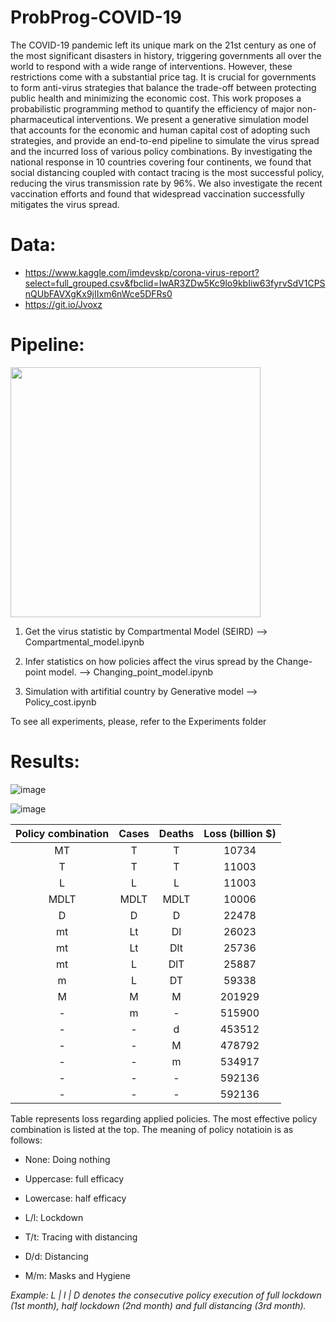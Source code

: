 # ProbProg-COVID-19

The COVID-19 pandemic left its unique mark on the 21st century as one of the most significant disasters in history, triggering governments all over the world to respond with a wide range of interventions. However, these restrictions come with a substantial price tag. It is crucial for governments to form anti-virus strategies that balance the trade-off between protecting public health and minimizing the economic cost. This work proposes a probabilistic programming method to quantify the efficiency of major non-pharmaceutical interventions. We present a generative simulation model that accounts for the economic and human capital cost of adopting such strategies, and provide an end-to-end pipeline to simulate the virus spread and the incurred loss of various policy combinations. By investigating the national response in 10 countries covering four continents, we found that social distancing coupled with contact tracing is the most successful policy, reducing the virus transmission rate by 96\%. We also investigate the recent vaccination efforts and found that widespread vaccination successfully mitigates the virus spread.

# Data:
* https://www.kaggle.com/imdevskp/corona-virus-report?select=full_grouped.csv&fbclid=IwAR3ZDw5Kc9lo9kbIiw63fyrvSdV1CPSnQUbFAVXgKx9jIIxm6nWce5DFRs0 
* https://git.io/Jvoxz

# Pipeline:

<img src="https://user-images.githubusercontent.com/50063452/120110974-e9708a80-c1aa-11eb-9be5-9177e590d02f.png" width = "400" height = "400">

1. Get the virus statistic by Compartmental Model  (SEIRD) --> Compartmental_model.ipynb

2. Infer statistics on how policies affect the virus spread by the Change-point model. --> Changing_point_model.ipynb

3. Simulation with artifitial country by Generative model --> Policy_cost.ipynb

To see all experiments, please, refer to the Experiments folder


# Results:

![image](https://user-images.githubusercontent.com/50063452/120111026-2b013580-c1ab-11eb-87f0-bd749d922ec4.png)

![image](https://user-images.githubusercontent.com/50063452/120111036-381e2480-c1ab-11eb-9d74-68994bdee294.png)


|  Policy combination  |  Cases | Deaths |    Loss (billion $)    |
|:--------------------:|:------:|:------:|:----------------------:|
| MT | T | T         | 10734  | 577    | 4.533401         |
| T | T | T          | 11003  | 591    | 4.573572         |
| L | L | L          | 11003  | 591    | 4.932606         |
| MDLT | MDLT | MDLT | 10006  | 539    | 5.498194         |
| D | D | D          | 22478  | 1138   | 8.436941         |
| mt | Lt | Dl       | 26023  | 1378   | 10.382875        |
| mt | Lt | Dlt      | 25736  | 1370   | 10.391679        |
| mt | L | DlT       | 25887  | 1383   | 10.479649        |
| m | L | DT         | 59338  | 3502   | 25.320860        |
| M | M | M          | 201929 | 8941   | 63.400395        |
| - | m | -          | 515900 | 23447  | 165.681432       |
| - | - | d          | 453512 | 23862  | 168.641122       |
| - | - | M          | 478792 | 24620  | 173.993851       |
| - | - | m          | 534917 | 26295  | 185.788009       |
| - | - | -          | 592136 | 28018  | 197.926939       |
| - | - | -          | 592136 | 28018  | 197.926939       |


Table represents loss regarding applied policies. The most effective policy combination is listed at the top. The meaning of policy notatioin is as follows:

*   None: Doing nothing
*   Uppercase: full efficacy
*   Lowercase: half efficacy


*   L/l: Lockdown
*   T/t: Tracing with distancing
*   D/d: Distancing
*   M/m: Masks and Hygiene

*Example: L | l | D denotes the consecutive policy execution of full lockdown (1st month), half lockdown (2nd month) and full distancing (3rd month).*
